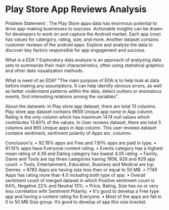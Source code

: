 # Play Store App Reviews Analysis
Problem Statement : 
The Play Store apps data has enormous potential to drive app-making businesses to success. Actionable insights can be drawn for developers to work on and capture the Android market. Each app (row) has values for catergory, rating, size, and more. Another dataset contains customer reviews of the android apps. Explore and analyze the data to discover key factors responsible for app engagement and success.

What is a EDA ? 
Exploratory data analysis is an approach of analyzing data sets to summarize their main characteristics, often using statistical graphics and other data visualization methods.

What is need of an EDA? 
"The main purpose of EDA is to help look at data before making any assumptions. It can help identify obvious errors, as well as better understand patterns within the data, detect outliers or anomalous events, find interesting relations among the variables".

About the datasets: 
In Play store app dataset, there are total 13 columns. Play store app dataset contains 9659 Unique app name in App column. Rating is the only column which has maximum 1474 null values which contributes 13.60% of the values. In User reviews dataset, there are total 5 columns and 865 Unique apps in App column. This user reviews dataset contains sentiment, sentiment polarity of Apps etc. columns.

Conclusion's:
•	92.19% apps are Free and 7.81% apps are paid in type.
•	81.10% apps have Everyone content rating.
•	Events category has a highest mean rating of 4.39 and Dating category has lowest 4.05 rating.
•	Family, Game and Tools are top three categories having 1906, 926 and 829 app count.
•	Tools, Entertainment, Education, Business and Medical are top Genres.
•	8783 Apps are having size less than or equal to 50 MB.
•	7749 Apps has rating more than 4.0 including both type of app.
•	Overall sentiment count of merged dataset in which Positive sentiment count is 64%, Negative 22% and Neutral 13%.
•	Price, Rating, Size has no or very less correlation with Sentiment Polarity.
•	It's good to develop a Free type app and having a content rating for Everyone.
•	Most of the apps are fall in 0 to 50 MB Size group. It’s good to develop of app this size bracket.


